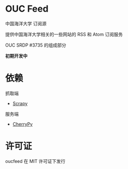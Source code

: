 OUC Feed
====================

中国海洋大学 订阅源

提供中国海洋大学相关的一些网站的 RSS 和 Atom 订阅服务

OUC SRDP #3735 的组成部分

**初期开发中**


依赖
====================

抓取端

* [Scrapy](http://scrapy.org/)

服务端

* [CherryPy](http://www.cherrypy.org/)


许可证
====================

oucfeed 在 MIT 许可证下发行
